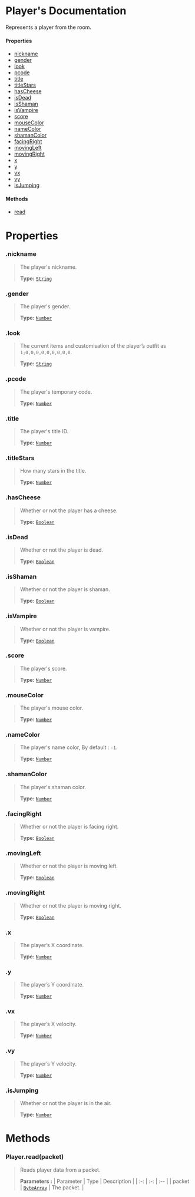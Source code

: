 # Player's Documentation
Represents a player from the room.

#### Properties 
* [nickname](#nickname)
* [gender](#gender)
* [look](#look)
* [pcode](#pcode)
* [title](#title)
* [titleStars](#titleStars)
* [hasCheese](#hasCheese)
* [isDead](#isDead)
* [isShaman](#isShaman)
* [isVampire](#isVampire)
* [score](#score)
* [mouseColor](#mouseColor)
* [nameColor](#nameColor)
* [shamanColor](#shamanColor)
* [facingRight](#facingRight)
* [movingLeft](#movingLeft)
* [movingRight](#movingRight)
* [x](#x)
* [y](#y)
* [vx](#vx)
* [vy](#vy)
* [isJumping](#isJumping)
#### Methods 
* [read](#read)



# Properties 

### <a id=nickname></a>.nickname

>The player's nickname.
>
>**Type:**  [`String`](https://developer.mozilla.org/en-US/docs/Web/JavaScript/Reference/Global_Objects/String)
### <a id=gender></a>.gender

>The player's gender.
>
>**Type:**  [`Number`](https://developer.mozilla.org/en-US/docs/Web/JavaScript/Reference/Global_Objects/Number)
### <a id=look></a>.look

>The current items and customisation of the player’s outfit as `1;0,0,0,0,0,0,0,0,0`.
>
>**Type:**  [`String`](https://developer.mozilla.org/en-US/docs/Web/JavaScript/Reference/Global_Objects/String)
### <a id=pcode></a>.pcode

>The player's temporary code.
>
>**Type:**  [`Number`](https://developer.mozilla.org/en-US/docs/Web/JavaScript/Reference/Global_Objects/Number)
### <a id=title></a>.title

>The player's title ID.
>
>**Type:**  [`Number`](https://developer.mozilla.org/en-US/docs/Web/JavaScript/Reference/Global_Objects/Number)
### <a id=titlestars></a>.titleStars

>How many stars in the title.
>
>**Type:**  [`Number`](https://developer.mozilla.org/en-US/docs/Web/JavaScript/Reference/Global_Objects/Number)
### <a id=hascheese></a>.hasCheese

>Whether or not the player has a cheese.
>
>**Type:**  [`Boolean`](https://developer.mozilla.org/en-US/docs/Web/JavaScript/Reference/Global_Objects/Boolean)
### <a id=isdead></a>.isDead

>Whether or not the player is dead.
>
>**Type:**  [`Boolean`](https://developer.mozilla.org/en-US/docs/Web/JavaScript/Reference/Global_Objects/Boolean)
### <a id=isshaman></a>.isShaman

>Whether or not the player is shaman.
>
>**Type:**  [`Boolean`](https://developer.mozilla.org/en-US/docs/Web/JavaScript/Reference/Global_Objects/Boolean)
### <a id=isvampire></a>.isVampire

>Whether or not the player is vampire.
>
>**Type:**  [`Boolean`](https://developer.mozilla.org/en-US/docs/Web/JavaScript/Reference/Global_Objects/Boolean)
### <a id=score></a>.score

>The player's score.
>
>**Type:**  [`Number`](https://developer.mozilla.org/en-US/docs/Web/JavaScript/Reference/Global_Objects/Number)
### <a id=mousecolor></a>.mouseColor

>The player's mouse color.
>
>**Type:**  [`Number`](https://developer.mozilla.org/en-US/docs/Web/JavaScript/Reference/Global_Objects/Number)
### <a id=namecolor></a>.nameColor

>The player's name color, By default : `-1`.
>
>**Type:**  [`Number`](https://developer.mozilla.org/en-US/docs/Web/JavaScript/Reference/Global_Objects/Number)
### <a id=shamancolor></a>.shamanColor

>The player's shaman color.
>
>**Type:**  [`Number`](https://developer.mozilla.org/en-US/docs/Web/JavaScript/Reference/Global_Objects/Number)
### <a id=facingright></a>.facingRight

>Whether or not the player is facing right.
>
>**Type:**  [`Boolean`](https://developer.mozilla.org/en-US/docs/Web/JavaScript/Reference/Global_Objects/Boolean)
### <a id=movingleft></a>.movingLeft

>Whether or not the player is moving left.
>
>**Type:**  [`Boolean`](https://developer.mozilla.org/en-US/docs/Web/JavaScript/Reference/Global_Objects/Boolean)
### <a id=movingright></a>.movingRight

>Whether or not the player is moving right.
>
>**Type:**  [`Boolean`](https://developer.mozilla.org/en-US/docs/Web/JavaScript/Reference/Global_Objects/Boolean)
### <a id=x></a>.x

>The player’s X coordinate.
>
>**Type:**  [`Number`](https://developer.mozilla.org/en-US/docs/Web/JavaScript/Reference/Global_Objects/Number)
### <a id=y></a>.y

>The player’s Y coordinate.
>
>**Type:**  [`Number`](https://developer.mozilla.org/en-US/docs/Web/JavaScript/Reference/Global_Objects/Number)
### <a id=vx></a>.vx

>The player’s X velocity.
>
>**Type:**  [`Number`](https://developer.mozilla.org/en-US/docs/Web/JavaScript/Reference/Global_Objects/Number)
### <a id=vy></a>.vy

>The player’s Y velocity.
>
>**Type:**  [`Number`](https://developer.mozilla.org/en-US/docs/Web/JavaScript/Reference/Global_Objects/Number)
### <a id=isjumping></a>.isJumping

>Whether or not the player is in the air.
>
>**Type:**  [`Number`](https://developer.mozilla.org/en-US/docs/Web/JavaScript/Reference/Global_Objects/Number)


# Methods

### <a id=read></a>Player.read(packet)

>Reads player data from a packet.
>
>**Parameters :**
>| Parameter | Type | Description |
>| :-: | :-: | :-- |
>| packet |  [`ByteArray`](Bytearray.md) | The packet. |
>
